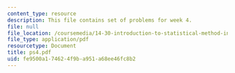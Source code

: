 ```yaml
---
content_type: resource
description: This file contains set of problems for week 4.
file: null
file_location: /coursemedia/14-30-introduction-to-statistical-method-in-economics-spring-2006/fe9500a174624f9ba951a68ee46fc8b2_ps4.pdf
file_type: application/pdf
resourcetype: Document
title: ps4.pdf
uid: fe9500a1-7462-4f9b-a951-a68ee46fc8b2
---
```

